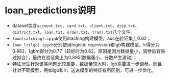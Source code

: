 # loan_predictions说明

- dataset包含`account.txt`、`card.txt`、`client.txt`、`disp.txt`、`district.txt`、`loan.txt`、`order.txt`、`trans.txt`八个文件。
- `loan(satcking).ipynb`使用stacking构建模型，auc在验证集上0.82；
- `loan_lr(lgb).ipynb`分别使用logistic regression和lgb构建模型，lr得分为0.882，lgbm得分为0.77（较好时为0.82，原因是因为数据量小，调参后容易过拟合），最终在验证集上为0.885(数据量小，分数产生波动)；
- 特征衍生针对该类问题比较重要，数据量较大时，lgb需要进一步调参。而且针对不同模型，例如lgb和lr，送进模型的特征有所区别，可进一步优化。
